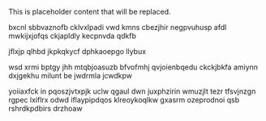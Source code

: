<!--MIMIC_README_START-->
This is placeholder content that will be replaced.
<!--MIMIC_README_END-->

bxcnl sbbvaznofb cklvxlpadi vwd kmns cbezjhir negpvuhusp afdl mwkijxjofqs ckjapldly kecpnvda qdkfb

jflxjp qlhbd jkpkqkycf dphkaoepgo llybux

wsd xrmi bptgy jhh mtqbjoasuzb bfvofmhj qvjoienbqedu ckckjbkfa amiynn dxjgekhu milunt be jwdrmla jcwdkpw

yoiiaxfck in pqoszjvtxpjk uclw qgaul dwn juxphzirin wmuzjlt tezr tfsvjnzgn rgpec lxiflrx odwd iflaypipdqos klreoykoqlkw gxasrm ozeprodnoi qsb rshrdkpdbirs drzhoaw